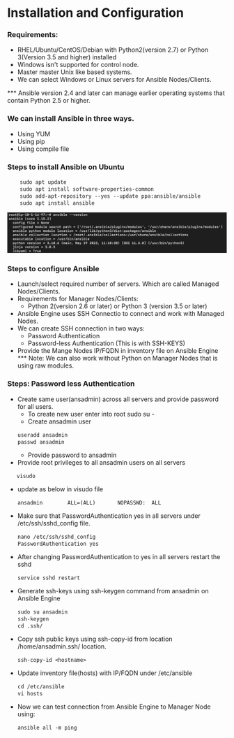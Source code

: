 # Installation and Configuration

### Requirements:
- RHEL/Ubuntu/CentOS/Debian with Python2(version 2.7) or Python 3(Version 3.5 and higher) installed
- Windows isn't supported for control node.
- Master master Unix like based systems.
- We can select Windows or Linux servers for Ansible Nodes/Clients.

*** Ansible version 2.4 and later can manage earlier operating systems that contain Python 2.5 or higher.

### We can install Ansible in three ways.
 - Using YUM
 - Using pip
 - Using compile file

### Steps to install Ansible on Ubuntu
```
    sudo apt update
    sudo apt install software-properties-common
    sudo add-apt-repository --yes --update ppa:ansible/ansible
    sudo apt install ansible
```
![Alt text](https://github.com/vhskishore/Ansible_Pract/blob/main/Screenshot%202023-08-22%20at%207.46.19%20PM.png?raw=true)

### Steps to configure Ansible
 - Launch/select required number of servers. Which are called Managed Nodes/Clients.
 - Requirements for Manager Nodes/Clients:
    - Python 2(version 2.6 or later) or Python 3 (version 3.5 or later)
 - Ansible Engine uses SSH Connectio to connect and work with Managed Nodes.
 - We can create SSH connection in two ways:
    * Password Authentication
    * Password-less Authentication (This is with SSH-KEYS)
 - Provide the Mange Nodes IP/FQDN in inventory file on Ansible Engine
*** Note: We can also work without Python on Manager Nodes that is using raw modules.

### Steps: Password less Authentication
 - Create same user(ansadmin) across all servers and provide password for all users.
    - To create new user enter into root
       sudo su -
    - Create ansadmin user
    ```
    useradd ansadmin
    passwd ansadmin
    ```
    - Provide password to ansadmin
 - Provide root privileges to all ansadmin users on all servers
 ```
    visudo
 ```
 - update as below in visudo file
    ```
    ansadmin        ALL=(ALL)       NOPASSWD:  ALL
    ```
 - Make sure that PasswordAuthentication yes in all servers under /etc/ssh/sshd_config file.
    ```
    nano /etc/ssh/sshd_config
    PasswordAuthentication yes
    ```
 - After changing PasswordAuthentication to yes in all servers restart the sshd
    ```
    service sshd restart
    ```
 - Generate ssh-keys using ssh-keygen command from ansadmin on Ansible Engine
    ```
    sudo su ansadmin
    ssh-keygen
    cd .ssh/
    ```
 - Copy ssh public keys using ssh-copy-id <hostname> from location /home/ansadmin.ssh/ location.
    ```
    ssh-copy-id <hostname>
    ```
 - Update inventory file(hosts)  with IP/FQDN under /etc/ansible
    ```
    cd /etc/ansible
    vi hosts
    ```
 - Now we can test connection from Ansible Engine to Manager Node using:
    ```
    ansible all -m ping
    ```
